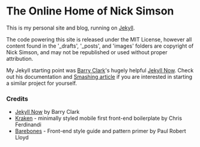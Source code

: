 # The Online Home of Nick Simson

This is my personal site and blog, running on [Jekyll](https://github.com/jekyll/jekyll).
 
The code powering this site is released under the MIT License, however all content found in the '_drafts', '_posts', and 'images'  folders are copyright of Nick Simson, and may not be republished or used without proper attribution. 

My Jekyll starting point was [Barry Clark](https://github.com/barryclark/)'s hugely helpful [Jekyll Now](https://github.com/barryclark/jekyll-now). Check out his documentation and [Smashing article](http://www.smashingmagazine.com/2014/08/01/build-blog-jekyll-github-pages/) if you are interested in starting a similar project for yourself.

### Credits

- [Jekyll Now](https://github.com/barryclark/jekyll-now#jekyll-now) by Barry Clark
- [Kraken](https://github.com/cferdinandi/kraken) - minimally styled mobile first front-end boilerplate by Chris Ferdinandi
- [Barebones](https://github.com/paulrobertlloyd/barebones) - Front-end style guide and pattern primer by Paul Robert Lloyd
